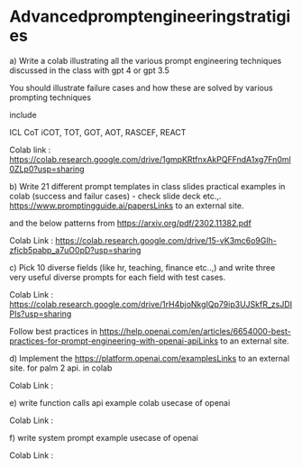 # Advancedpromptengineeringstratigies

a) Write a colab illustrating all the various prompt engineering techniques discussed in the class with gpt 4 or gpt 3.5

You should illustrate failure cases and how these are solved by various prompting techniques

include

ICL
CoT
iCOT,
TOT,
GOT,
AOT,
RASCEF,
REACT

Colab link : https://colab.research.google.com/drive/1gmpKRtfnxAkPQFFndA1xg7Fn0ml0ZLp0?usp=sharing 

b) Write 21 different prompt templates in class slides practical examples in colab (success and failur cases)   - check slide deck etc.,. https://www.promptingguide.ai/papersLinks to an external site.

and the below patterns from https://arxiv.org/pdf/2302.11382.pdf

Colab Link : https://colab.research.google.com/drive/15-vK3mc6o9Glh-zficb5pabp_a7uO0pD?usp=sharing


c)  Pick 10 diverse fields (like hr, teaching, finance etc..,) and write three very useful diverse prompts for each field with test cases.   

Colab Link : https://colab.research.google.com/drive/1rH4bjoNkgIQp79ip3UJSkfR_zsJDIPIs?usp=sharing


Follow best practices in https://help.openai.com/en/articles/6654000-best-practices-for-prompt-engineering-with-openai-apiLinks to an external site.

 

d) Implement the https://platform.openai.com/examplesLinks to an external site. for palm 2 api. in colab

Colab Link :


e) write function calls api example colab usecase of openai

Colab Link :
 

f) write system prompt example usecase of openai

Colab Link :
